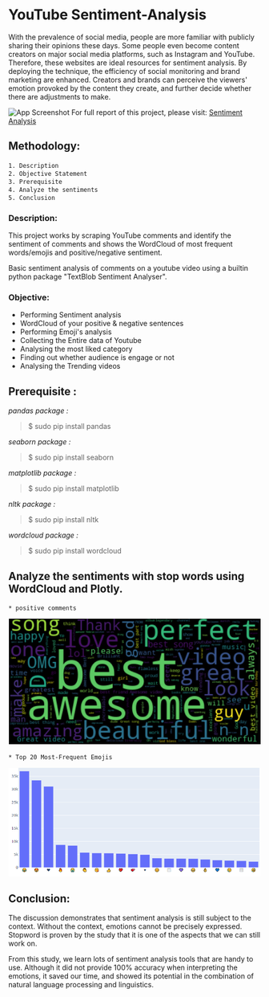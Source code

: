 # **YouTube Sentiment-Analysis**

With the prevalence of social media, people are more familiar with publicly sharing their opinions these days. Some people even become content creators on major social media platforms, such as Instagram and YouTube. Therefore, these websites are ideal resources for sentiment analysis. By deploying the technique, the efficiency of social monitoring and brand marketing are enhanced. Creators and brands can perceive the viewers' emotion provoked by the content they create, and further decide whether there are adjustments to make. 


![App Screenshot](https://images.unsplash.com/photo-1611162616475-46b635cb6868?ixlib=rb-4.0.3&ixid=MnwxMjA3fDB8MHxzZWFyY2h8MXx8eW91dHViZSUyMGxvZ298ZW58MHx8MHx8&w=1000&q=80)
For full report of this project, please visit: [Sentiment Analysis](https://github.com/L-VinayKumar/YouTube-Sentiment-Analysis/blob/main/YouTube%20Sentiment-Analysis/Youtube-analysis.ipynb)
## Methodology:

    1. Description
    2. Objective Statement
    3. Prerequisite
    4. Analyze the sentiments
    5. Conclusion

### Description:
This project works by scraping YouTube comments and identify the sentiment of comments and shows the WordCloud of most frequent words/emojis and positive/negative sentiment.

Basic sentiment analysis of comments on a youtube video using a builtin python package "TextBlob Sentiment Analyser".
### Objective:
* Performing Sentiment analysis
* WordCloud of your positive & negative sentences
* Performing Emoji's analysis
* Collecting the Entire data of Youtube
* Analysing the most liked category
* Finding out whether audience is engage or not
* Analysing the Trending videos


## Prerequisite :
_pandas package :_

> $ sudo pip install pandas

_seaborn package :_

> $ sudo pip install seaborn

_matplotlib package :_

> $ sudo pip install matplotlib

_nltk package :_

> $ sudo pip install nltk

_wordcloud package :_

> $ sudo pip install wordcloud


## Analyze the sentiments with stop words using WordCloud and Plotly.
    * positive comments
![Logo](https://github.com/L-VinayKumar/YouTube-Sentiment-Analysis/blob/main/YouTube%20Sentiment-Analysis/Positive_Comments.PNG?raw=true)
    

    * Top 20 Most-Frequent Emojis
![Logo](https://github.com/L-VinayKumar/YouTube-Sentiment-Analysis/blob/main/YouTube%20Sentiment-Analysis/Top%2020%20Emojis.PNG?raw=true)


## Conclusion:

The discussion demonstrates that sentiment analysis is still subject to the context. Without the context, emotions cannot be precisely expressed. Stopword is proven by the study that it is one of the aspects that we can still work on.

From this study, we learn lots of sentiment analysis tools that are handy to use. Although it did not provide 100% accuracy when interpreting the emotions, it saved our time, and showed its potential in the combination of natural language processing and linguistics.